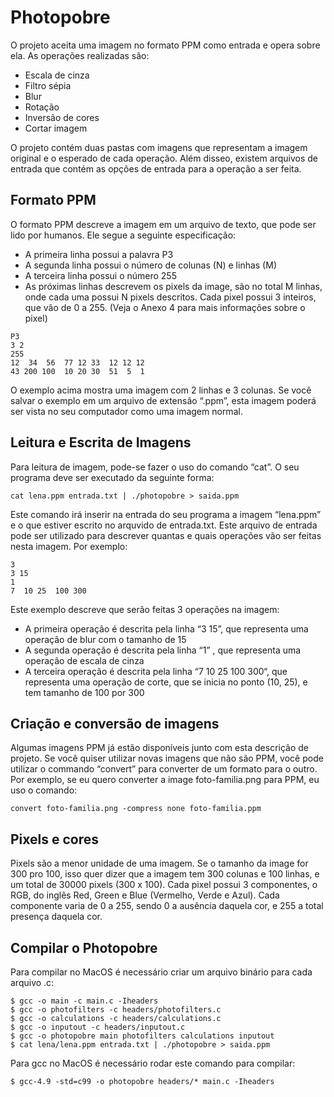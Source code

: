 # Photopobre
O projeto aceita uma imagem no formato PPM como entrada e opera sobre ela.
As operações realizadas são:
- Escala de cinza
- Filtro sépia
- Blur
- Rotação
- Inversão de cores
- Cortar imagem

O projeto contém duas pastas com imagens que representam a imagem original e o
esperado de cada operação. Além disseo, existem arquivos de entrada que contém
as opções de entrada para a operação a ser feita.

Formato PPM
------
O formato PPM descreve a imagem em um arquivo de texto,
que pode ser lido por humanos. Ele segue a seguinte especificação:
- A primeira linha possui a palavra P3
- A segunda linha possui o número de colunas (N) e linhas (M)
- A terceira linha possui o número 255
- As próximas linhas descrevem os pixels da image, são no total M linhas,
  onde cada uma possui N pixels descritos. Cada pixel possui 3 inteiros,
  que vão de 0 a 255. (Veja o Anexo 4 para mais informações sobre o pixel)

```
P3
3 2
255
12  34  56  77 12 33  12 12 12
43 200 100  10 20 30  51  5  1
```

O exemplo acima mostra uma imagem com 2 linhas e 3 colunas.
Se você salvar o exemplo em um arquivo de extensão “.ppm”,
esta imagem poderá ser vista no seu computador como uma imagem normal.


Leitura e Escrita de Imagens
------
Para leitura de imagem, pode-se fazer o uso do comando “cat”.
O seu programa deve ser executado da seguinte forma:

```
cat lena.ppm entrada.txt | ./photopobre > saida.ppm
```
Este comando irá inserir na entrada do seu programa a imagem “lena.ppm”
e o que estiver escrito no arquvido de entrada.txt.
Este arquivo de entrada pode ser utilizado para descrever quantas e quais
operações vão ser feitas nesta imagem. Por exemplo:

```
3
3 15
1
7  10 25  100 300
```

Este exemplo descreve que serão feitas 3 operações na imagem:
- A primeira operação é descrita pela linha “3 15”,
  que representa uma operação de blur com o tamanho de 15
- A segunda operação é descrita pela linha “1” ,
  que representa uma operação de escala de cinza
- A terceira operação é descrita pela linha “7  10 25  100 300“,
  que representa uma operação de corte, que se inicia no ponto (10, 25),
 e tem tamanho de 100 por 300


Criação e conversão de imagens
------
Algumas imagens PPM já estão disponíveis junto com esta descrição de projeto.
Se você quiser utilizar novas imagens que não são PPM,
você pode utilizar o commando “convert” para converter de um formato para o
outro.
Por exemplo, se eu quero converter a image foto-familia.png para PPM,
eu uso o comando:
```
convert foto-familia.png -compress none foto-familia.ppm
```

Pixels e cores
------
Pixels são a menor unidade de uma imagem.
Se o tamanho da image for 300 pro 100, isso quer dizer que a imagem tem
300 colunas e 100 linhas, e um total de 30000 pixels (300 x 100).
Cada pixel possui 3 componentes,
o RGB, do inglês Red, Green e Blue (Vermelho, Verde e Azul).
Cada componente varia de 0 a 255, sendo 0 a ausência daquela cor,
e 255 a total presença daquela cor.


Compilar o Photopobre
------
Para compilar no MacOS é necessário criar um arquivo binário para cada arquivo .c:

```
$ gcc -o main -c main.c -Iheaders
$ gcc -o photofilters -c headers/photofilters.c
$ gcc -o calculations -c headers/calculations.c
$ gcc -o inputout -c headers/inputout.c
$ gcc -o photopobre main photofilters calculations inputout
$ cat lena/lena.ppm entrada.txt | ./photopobre > saida.ppm

```

Para gcc no MacOS é necessário rodar este comando para compilar:

```
$ gcc-4.9 -std=c99 -o photopobre headers/* main.c -Iheaders

```
